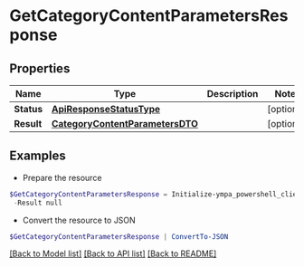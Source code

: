 # GetCategoryContentParametersResponse
## Properties

Name | Type | Description | Notes
------------ | ------------- | ------------- | -------------
**Status** | [**ApiResponseStatusType**](ApiResponseStatusType.md) |  | [optional] 
**Result** | [**CategoryContentParametersDTO**](CategoryContentParametersDTO.md) |  | [optional] 

## Examples

- Prepare the resource
```powershell
$GetCategoryContentParametersResponse = Initialize-ympa_powershell_clientGetCategoryContentParametersResponse  -Status null `
 -Result null
```

- Convert the resource to JSON
```powershell
$GetCategoryContentParametersResponse | ConvertTo-JSON
```

[[Back to Model list]](../README.md#documentation-for-models) [[Back to API list]](../README.md#documentation-for-api-endpoints) [[Back to README]](../README.md)

